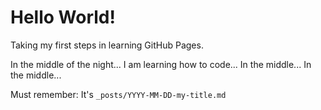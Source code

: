# Hello World!

Taking my first steps in learning GitHub Pages. 

In the middle of the night...
I am learning how to code...
In the middle...
In the middle...

Must remember: It's `_posts/YYYY-MM-DD-my-title.md`

